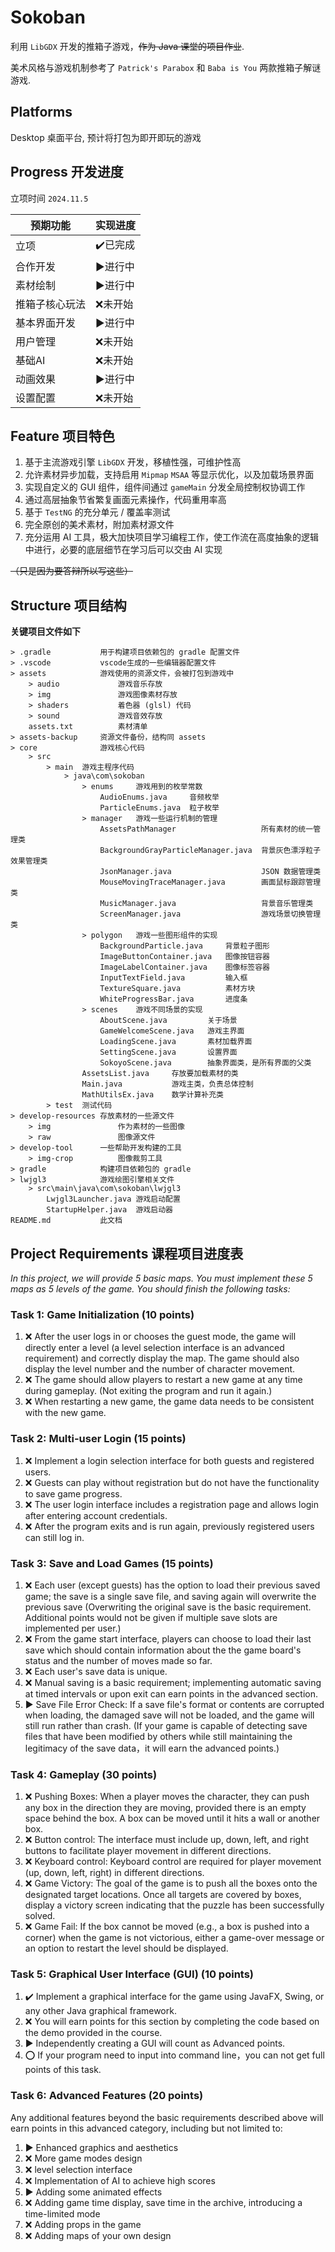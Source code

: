 # Sokoban

利用 `LibGDX` 开发的推箱子游戏，~~作为 Java 课堂的项目作业~~.

美术风格与游戏机制参考了 `Patrick's Parabox` 和 `Baba is You` 两款推箱子解谜游戏.

## Platforms

Desktop 桌面平台, 预计将打包为即开即玩的游戏

## Progress 开发进度

立项时间 `2024.11.5`

|预期功能|实现进度|
|---|---|
|立项|✔️已完成|
|合作开发|▶️进行中|
|素材绘制|▶️进行中|
|推箱子核心玩法|❌未开始|
|基本界面开发|▶️进行中|
|用户管理|❌未开始|
|基础AI|❌未开始|
|动画效果|▶️进行中|
|设置配置|❌未开始|

## Feature 项目特色

1. 基于主流游戏引擎 `LibGDX` 开发，移植性强，可维护性高
2. 允许素材异步加载，支持启用 `Mipmap` `MSAA` 等显示优化，以及加载场景界面
3. 实现自定义的 GUI 组件，组件间通过 `gameMain` 分发全局控制权协调工作
4. 通过高层抽象节省繁复画面元素操作，代码重用率高
5. 基于 `TestNG` 的充分单元 / 覆盖率测试
6. 完全原创的美术素材，附加素材源文件
7. 充分运用 AI 工具，极大加快项目学习编程工作，使工作流在高度抽象的逻辑中进行，必要的底层细节在学习后可以交由 AI 实现

~~（只是因为要答辩所以写这些）~~

## Structure 项目结构

**关键项目文件如下**

```
> .gradle           用于构建项目依赖包的 gradle 配置文件
> .vscode           vscode生成的一些编辑器配置文件
> assets            游戏使用的资源文件，会被打包到游戏中
    > audio             游戏音乐存放
    > img               游戏图像素材存放
    > shaders           着色器 (glsl) 代码
    > sound             游戏音效存放
    assets.txt          素材清单
> assets-backup     资源文件备份，结构同 assets
> core              游戏核心代码
    > src
        > main  游戏主程序代码
            > java\com\sokoban
                > enums     游戏用到的枚举常数
                    AudioEnums.java     音频枚举
                    ParticleEnums.java  粒子枚举
                > manager   游戏一些运行机制的管理
                    AssetsPathManager                   所有素材的统一管理类
                    BackgroundGrayParticleManager.java  背景灰色漂浮粒子效果管理类
                    JsonManager.java                    JSON 数据管理类
                    MouseMovingTraceManager.java        画面鼠标跟踪管理类
                    MusicManager.java                   背景音乐管理类
                    ScreenManager.java                  游戏场景切换管理类
                > polygon   游戏一些图形组件的实现
                    BackgroundParticle.java     背景粒子图形
                    ImageButtonContainer.java   图像按钮容器
                    ImageLabelContainer.java    图像标签容器
                    InputTextField.java         输入框
                    TextureSquare.java          素材方块
                    WhiteProgressBar.java       进度条
                > scenes    游戏不同场景的实现
                    AboutScene.java         关于场景
                    GameWelcomeScene.java   游戏主界面
                    LoadingScene.java       素材加载界面
                    SettingScene.java       设置界面
                    SokoyoScene.java        抽象界面类，是所有界面的父类
                AssetsList.java     存放要加载素材的类
                Main.java           游戏主类，负责总体控制
                MathUtilsEx.java    数学计算补充类
        > test  测试代码
> develop-resources 存放素材的一些源文件
    > img               作为素材的一些图像
    > raw               图像源文件
> develop-tool      一些帮助开发构建的工具
    > img-crop          图像裁剪工具
> gradle            构建项目依赖包的 gradle
> lwjgl3            游戏绘图引擎相关文件
    > src\main\java\com\sokoban\lwjgl3
        Lwjgl3Launcher.java 游戏启动配置
        StartupHelper.java  游戏启动器
README.md           此文档
```

## Project Requirements 课程项目进度表

*In this project, we will provide 5 basic maps. You must implement these 5 maps as 5 levels of the game. You should finish the following tasks:*

### Task 1: Game Initialization (10 points) 

1. ❌ After the user logs in or chooses the guest mode, the game will directly enter a level (a level selection interface is an advanced requirement) and correctly display the map. The game should also display the level number and the number of character movement. 
2. ❌ The game should allow players to restart a new game at any time during gameplay. (Not exiting the program and run it again.)
3. ❌ When restarting a new game, the game data needs to be consistent with the new game.

### Task 2: Multi-user Login (15 points) 

1. ❌ Implement a login selection interface for both guests and registered users.
2. ❌ Guests can play without registration but do not have the functionality to save game progress. 
3. ❌ The user login interface includes a registration page and allows login after entering account credentials.
4. ❌ After the program exits and is run again, previously registered users can still log in.

### Task 3: Save and Load Games (15 points) 

1. ❌ Each user (except guests) has the option to load their previous saved game; the save is a single save file, and saving again will overwrite the previous save (Overwriting the original save is the basic requirement. Additional points would not be given if multiple save slots are implemented per user.)
2. ❌ From the game start interface, players can choose to load their last save which should contain information about the the game board's status and the number of moves made so far.
3. ❌ Each user's save data is unique.
4. ❌ Manual saving is a basic requirement; implementing automatic saving at timed intervals or upon exit can earn points in the advanced section.
5. ▶️ Save File Error Check: If a save file's format or contents are corrupted when loading, the damaged save will not be loaded, and the game will still run rather than crash. (If your game is capable of detecting save files that have been modified by others while still maintaining the legitimacy of the save data，it will earn the advanced points.)

### Task 4: Gameplay (30 points) 

1. ❌ Pushing Boxes: When a player moves the character, they can push any box in the direction they are moving, provided there is an empty space behind the box. A box can be moved until it hits a wall or another box.
2. ❌ Button control: The interface must include up, down, left, and right buttons to facilitate player movement in different directions. 
3. ❌ Keyboard control: Keyboard control are required for player movement (up, down, left, right) in different directions. 
4. ❌ Game Victory: The goal of the game is to push all the boxes onto the designated target locations. Once all targets are covered by boxes, display a victory screen indicating that the puzzle has been successfully solved.  
5. ❌ Game Fail: If the box cannot be moved (e.g., a box is pushed into a corner) when the game is not victorious, either a game-over message or an option to restart the level should be displayed. 

### Task 5: Graphical User Interface (GUI) (10 points) 

1. ✔️ Implement a graphical interface for the game using JavaFX, Swing, or any other Java 
graphical framework.
2. ❌ You will earn points for this section by completing the code based on the demo provided in the course.
3. ▶️ Independently creating a GUI will count as Advanced points.
4. ⭕ If your program need to input into command line，you can not get full points of this task.

### Task 6: Advanced Features (20 points) 

Any additional features beyond the basic requirements described above will earn points in this advanced category, including but not limited to:

1. ▶️ Enhanced graphics and aesthetics
2. ❌ More game modes design
3. ❌ level selection interface 
4. ❌ Implementation of AI to achieve high scores
5. ▶️ Adding some animated effects
6. ❌ Adding game time display, save time in the archive, introducing a time-limited mode
7. ❌ Adding props in the game 
8. ❌ Adding maps of your own design
